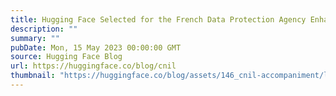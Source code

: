 ```yaml
---
title: Hugging Face Selected for the French Data Protection Agency Enhanced Support Program
description: ""
summary: ""
pubDate: Mon, 15 May 2023 00:00:00 GMT
source: Hugging Face Blog
url: https://huggingface.co/blog/cnil
thumbnail: "https://huggingface.co/blog/assets/146_cnil-accompaniment/logo.png"
---
```


